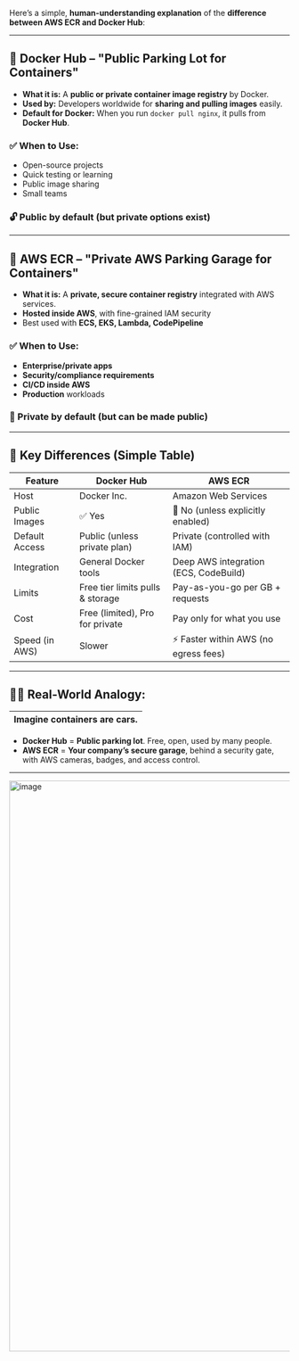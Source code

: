 Here’s a simple, **human-understanding explanation** of the **difference between AWS ECR and Docker Hub**:

---

## 🐳 Docker Hub – "Public Parking Lot for Containers"

* **What it is:**
  A **public or private container image registry** by Docker.
* **Used by:**
  Developers worldwide for **sharing and pulling images** easily.
* **Default for Docker:**
  When you run `docker pull nginx`, it pulls from **Docker Hub**.

### ✅ When to Use:

* Open-source projects
* Quick testing or learning
* Public image sharing
* Small teams

### 🔓 Public by default (but private options exist)

---

## 🧱 AWS ECR – "Private AWS Parking Garage for Containers"

* **What it is:**
  A **private, secure container registry** integrated with AWS services.
* **Hosted inside AWS**, with fine-grained IAM security
* Best used with **ECS, EKS, Lambda, CodePipeline**

### ✅ When to Use:

* **Enterprise/private apps**
* **Security/compliance requirements**
* **CI/CD inside AWS**
* **Production** workloads

### 🔐 Private by default (but can be made public)

---

## 🧠 Key Differences (Simple Table)

| Feature        | **Docker Hub**                   | **AWS ECR**                           |
| -------------- | -------------------------------- | ------------------------------------- |
| Host           | Docker Inc.                      | Amazon Web Services                   |
| Public Images  | ✅ Yes                            | 🚫 No (unless explicitly enabled)     |
| Default Access | Public (unless private plan)     | Private (controlled with IAM)         |
| Integration    | General Docker tools             | Deep AWS integration (ECS, CodeBuild) |
| Limits         | Free tier limits pulls & storage | Pay-as-you-go per GB + requests       |
| Cost           | Free (limited), Pro for private  | Pay only for what you use             |
| Speed (in AWS) | Slower                           | ⚡ Faster within AWS (no egress fees)  |

---

## 🧑‍🏫 Real-World Analogy:

| Imagine containers are **cars**. |
| -------------------------------- |

* **Docker Hub** = **Public parking lot**. Free, open, used by many people.
* **AWS ECR** = **Your company’s secure garage**, behind a security gate, with AWS cameras, badges, and access control.

---
<img width="1536" height="1024" alt="image" src="https://github.com/user-attachments/assets/055adfa0-1ab1-4df8-bdb8-83a12d666538" />
